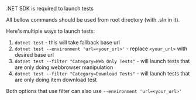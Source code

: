 .NET SDK is required to launch tests

All bellow commands should be used from root directory (with .sln in it).

Here's multiple ways to launch tests:
1. `dotnet test` - this will take fallback base url
2. `dotnet test --environment 'url=<your_url>'` - replace `<your_url>` with desired base url
3. `dotnet test --filter "Category=Web Only Tests"` - will launch tests that are only doing webbrowser manipulation
4. `dotnet test --filter "Category=Download Tests"` - will launch tests that are only doing item download test

Both options that use filter can also use `--environment 'url=<your_url>'`
